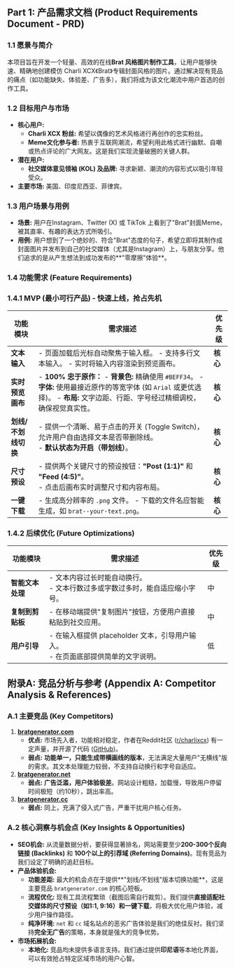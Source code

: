 ## **Part 1: 产品需求文档 (Product Requirements Document - PRD)**

### **1.1 愿景与简介**

本项目旨在开发一个轻量、高效的在线**Brat 风格图片制作工具**，让用户能够快速、精确地创建模仿 Charli XCX《Brat》专辑封面风格的图片。通过解决现有竞品的痛点（如功能缺失、体验差、广告多），我们将成为该文化潮流中用户首选的创作工具。

### **1.2 目标用户与市场**

- **核心用户:**
    - **Charli XCX 粉丝:** 希望以偶像的艺术风格进行再创作的忠实粉丝。
    - **Meme文化参与者:** 热衷于互联网潮流，希望利用此格式进行幽默、自嘲或热点评论的广大网友。这是我们实现流量破圈的关键人群。
- **潜在用户:**
    - **社交媒体意见领袖 (KOL) 及品牌:** 寻求新颖、潮流的内容形式以吸引年轻受众。
- **主要市场:** 美国、印度尼西亚、菲律宾。

### **1.3 用户场景与用例**

- **场景:** 用户在Instagram、Twitter (X) 或 TikTok 上看到了"Brat"封面Meme，被其直率、有趣的表达方式所吸引。
- **用例:** 用户想到了一个绝妙的、符合"Brat"态度的句子，希望立即将其制作成封面图片并发布到自己的社交媒体（尤其是Instagram）上，与朋友分享。他们追求的是从产生想法到成功发布的**"零摩擦"体验**。

### **1.4 功能需求 (Feature Requirements)**

### **1.4.1 MVP (最小可行产品) - 快速上线，抢占先机**

| 功能模块 | 需求描述 | 优先级 |
| --- | --- | --- |
| **文本输入** | - 页面加载后光标自动聚焦于输入框。 - 支持多行文本输入。 - 实时将输入内容渲染到预览画布。 | **核心** |
| **实时预览画布** | - **100% 忠于原作：** - **背景色:** 精确使用 `#BEFF34`。 - **字体:** 使用最接近原作的等宽字体 (如 `Arial` 或更优选择)。 - **布局:** 文字边距、行距、字号经过精细调校，确保视觉真实性。 | **核心** |
| **划线/不划线切换** | - 提供一个清晰、易于点击的开关 (Toggle Switch)，允许用户自由选择文本是否带删除线。<br>- **默认状态为开启（带划线）**。 | **核心** |
| **尺寸预设** | - 提供两个关键尺寸的预设按钮：**"Post (1:1)"** 和 **"Feed (4:5)"**。<br>- 点击后画布实时调整尺寸和内容布局。 | **核心** |
| **一键下载** | - 生成高分辨率的 `.png` 文件。 - 下载的文件名应智能生成，如 `brat--your-text.png`。 | **核心** |

### **1.4.2 后续优化 (Future Optimizations)**

| 功能模块 | 需求描述 | 优先级 |
| --- | --- | --- |
| **智能文本处理** | - 文本内容过长时能自动换行。<br>- 文本行数过多或字数过多时，能自适应缩小字号。 | 中 |
| **复制到剪贴板** | - 在移动端提供"复制图片"按钮，方便用户直接粘贴到社交应用。 | 中 |
| **用户引导** | - 在输入框提供 placeholder 文本，引导用户输入。<br>- 在页面底部提供简单的文字说明。 | 低 |

## **附录A: 竞品分析与参考 (Appendix A: Competitor Analysis & References)**

### **A.1 主要竞品 (Key Competitors)**

1. [**bratgenerator.com**](https://bratgenerator.com/)
    - **优点:** 市场先入者，功能相对稳定，作者在Reddit社区 ([r/charlixcx](https://www.reddit.com/r/charlixcx/comments/1dqrpyx/i_made_a_brat_album_art_generator_with_some_more/)) 有一定声量，并开源了代码 ([GitHub](https://github.com/retronav/bratify))。
    - **弱点:** **功能单一，只能生成带横画线的版本**，无法满足大量用户"无横线"版的需求。其文本处理能力较弱，不支持自动换行和字号自适应。
2. [**bratgenerator.net**](https://bratgenerator.net/)
    - **弱点:** **广告泛滥，用户体验极差**。网站设计粗糙，加载慢，导致用户停留时间极短（约10秒），跳出率高。
3. [**bratgenerator.cc**](https://bratgenerator.cc/)
    - **弱点:** 同上，充满了侵入式广告，严重干扰用户核心任务。

### **A.2 核心洞察与机会点 (Key Insights & Opportunities)**

- **SEO机会:** 从流量数据分析，要获得显著排名，网站需要至少**200-300个反向链接 (Backlinks)** 和 **100个以上的引荐域 (Referring Domains)**。现有竞品为我们设定了明确的追赶目标。
- **产品体验机会:**
    - **功能差距:** 最大的机会点在于提供**"划线/不划线"版本切换功能**，这是主要竞品 `bratgenerator.com` 的核心短板。
    - **流程优化:** 现有工具流程繁琐（截图后需自行裁剪）。我们提供**直接适配社交媒体的尺寸预设（如1:1, 9:16）和一键下载**，将极大优化用户体验，减少用户操作路径。
    - **纯净环境:** `net` 和 `cc` 域名站点的恶劣广告体验是我们的绝佳反衬。我们坚持**完全无广告**的策略，本身就是强大的竞争优势。
- **市场拓展机会:**
    - **本地化:** 竞品均未提供多语言支持。我们通过提供**印尼语**等本地化界面，可以有效抢占特定区域市场的用户心智。